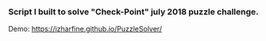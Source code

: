 ### Script I built to solve "Check-Point" july 2018 puzzle challenge. <br/>
Demo: https://izharfine.github.io/PuzzleSolver/
